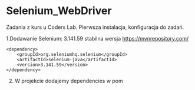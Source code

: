 # Selenium_WebDriver

Zadania z kurs u Coders Lab. Pierwsza instalacja, konfiguracja do zadań.

1.Dodawanie Selenium: 3.141.59 stabilna wersja
https://mvnrepository.com/

```<!-- https://mvnrepository.com/artifact/org.seleniumhq.selenium/selenium-java -->
<dependency>
    <groupId>org.seleniumhq.selenium</groupId>
    <artifactId>selenium-java</artifactId>
    <version>3.141.59</version>
</dependency>
```
2. W projekcie dodajemy dependencies w pom
<dependency>
